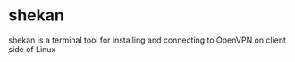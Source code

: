 # shekan
shekan is a terminal tool for installing and connecting to OpenVPN on client side of Linux
